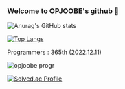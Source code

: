 ### Welcome to OPJOOBE's github 👋

<!--
**opjoobe/opjoobe** is a ✨ _special_ ✨ repository because its `README.md` (this file) appears on your GitHub profile.

Here are some ideas to get you started:

- 🔭 I’m currently working on ...
- 🌱 I’m currently learning ...
- 👯 I’m looking to collaborate on ...
- 🤔 I’m looking for help with ...
- 💬 Ask me about ...
- 📫 How to reach me: ...
- 😄 Pronouns: ...
- ⚡ Fun fact: ...
-->

![Anurag's GitHub stats](https://github-readme-stats.vercel.app/api?username=opjoobe&show_icons=true&theme=greywhite)

[![Top Langs](https://github-readme-stats.vercel.app/api/top-langs/?username=opjoobe&layout=compact)](https://github.com/anuraghazra/github-readme-stats)

Programmers : 365th (2022.12.11)

![opjoobe progr](https://user-images.githubusercontent.com/102501872/206880510-d6664b6e-ff2b-4803-a2da-bcd600aca77e.jpg)

[![Solved.ac Profile](http://mazassumnida.wtf/api/v2/generate_badge?boj=opjoobe)](https://solved.ac/opjoobe/)

